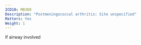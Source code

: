 ```yaml
---
ICD10: M0309
Description: "Postmeningococcal arthritis: Site unspecified"
Matters: Yes
Weight: 1
---
```

If airway involved
